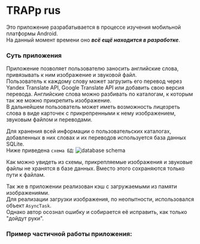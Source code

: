 # TRAPp rus
Это приложение разрабатывается в процессе изучения мобильной платформы Android.            
На данный момент времени оно ***всё ещё находится в разработке***.

### Суть приложения                                     
Приложение позволяет пользователю заносить английские слова, привязывать к ним изображение и звуковой файл.            
Пользователь к каждому слову может загрузить его перевод через Yandex Translate API, Google Translate API или добавить свою версия перевода.
Английские слова можно разбивать по каталогам, к которым так же можно прикрепить изображение.        
В дальнейшем пользователь может иметь возможность лицезреть слова в виде карточек с прикрепренными к нему изображением,
звуковым файлом и переводами.


Для хранения всей информации о пользовательских каталогах, добавленных в них словах и их переводов используется база данных SQLite.  
Ниже приведена `схема БД`:
![database schema](SegnierTomato/TRAPp/database/schema.png)

Как можно увидеть из схемы, прикрепляемые изображения и звуковые файлы не хранятся в базе данных.
Вместо этого сохраняются только пути к файлам.

Так же в приложении реализован кэш с загружаемыми из памяти изображениями.  
Для реализации загрузки изображения, по неопытности, использовался объект `AsyncTask`.   
Однако автор осознал ошибку и собирается её исправить, как только "дойдут руки".

### Пример частичной работы приложения:
